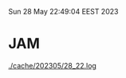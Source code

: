 Sun 28 May 22:49:04 EEST 2023
# JAM
<a href='./cache/202305/28_22.log'>./cache/202305/28_22.log</a>
